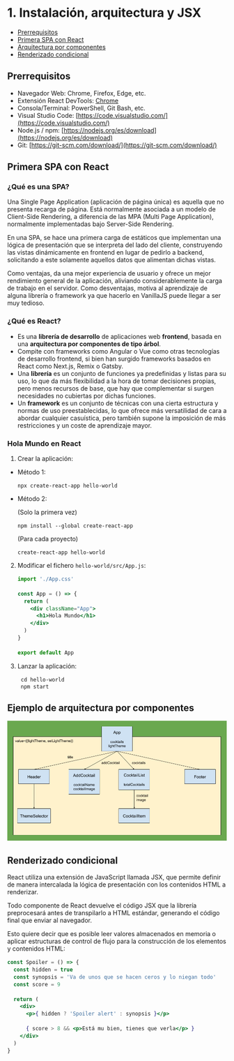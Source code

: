 # 1. Instalación, arquitectura y JSX

- [Prerrequisitos](#prerrequisitos)
- [Primera SPA con React](#primera-spa-con-react)
- [Arquitectura por componentes](#arquitectura-por-componentes)
- [Renderizado condicional](#renderizado-condicional)

## Prerrequisitos

- Navegador Web: Chrome, Firefox, Edge, etc.
- Extensión React DevTools: [Chrome](https://chrome.google.com/webstore/detail/react-developer-tools/fmkadmapgofadopljbjfkapdkoienihi)
- Consola/Terminal: PowerShell, Git Bash, etc.
- Visual Studio Code: [https://code.visualstudio.com/](https://code.visualstudio.com/)
- Node.js / npm: [https://nodejs.org/es/download](https://nodejs.org/es/download)
- Git: [https://git-scm.com/download/](https://git-scm.com/download/)

## Primera SPA con React

### ¿Qué es una SPA?

Una Single Page Application (aplicación de página única) es aquella que no presenta recarga de página. Está normalmente asociada a un modelo de Client-Side Rendering, a diferencia de las MPA (Multi Page Application), normalmente implementadas bajo Server-Side Rendering.

En una SPA, se hace una primera carga de estáticos que implementan una lógica de presentación que se interpreta del lado del cliente, construyendo las vistas dinámicamente en frontend en lugar de pedirlo a backend, solicitando a este solamente aquellos datos que alimentan dichas vistas.

Como ventajas, da una mejor experiencia de usuario y ofrece un mejor rendimiento general de la aplicación, aliviando considerablemente la carga de trabajo en el servidor. Como desventajas, motiva al aprendizaje de alguna librería o framework ya que hacerlo en VanillaJS puede llegar a ser muy tedioso.

### ¿Qué es React?

- Es una **librería de desarrollo** de aplicaciones web **frontend**, basada en una **arquitectura por componentes de tipo árbol**.
- Compite con frameworks como Angular o Vue como otras tecnologías de desarrollo frontend, si bien han surgido frameworks basados en React como Next.js, Remix o Gatsby.
- Una **librería** es un conjunto de funciones ya predefinidas y listas para su uso, lo que da más flexibilidad a la hora de tomar decisiones propias, pero menos recursos de base, que hay que complementar si surgen necesidades no cubiertas por dichas funciones.
- Un **framework** es un conjunto de técnicas con una cierta estructura y normas de uso preestablecidas, lo que ofrece más versatilidad de cara a abordar cualquier casuística, pero también supone la imposición de más restricciones y un coste de aprendizaje mayor.

### Hola Mundo en React

1. Crear la aplicación:

  - Método 1:
    
        npx create-react-app hello-world
  
  - Método 2:
    
    (Solo la primera vez)

        npm install --global create-react-app
    
    (Para cada proyecto)

        create-react-app hello-world

2. Modificar el fichero `hello-world/src/App.js`:

    ```jsx
    import './App.css'

    const App = () => {
      return (
        <div className="App">
          <h1>Hola Mundo</h1>
        </div>
      )
    }

    export default App
    ```

3. Lanzar la aplicación:

        cd hello-world
        npm start

## Ejemplo de arquitectura por componentes

![Árbol de componentes](cocktails-tree.png "Árbol de componentes")

## Renderizado condicional

React utiliza una extensión de JavaScript llamada JSX, que permite definir de manera intercalada la lógica de presentación con los contenidos HTML a renderizar.

Todo componente de React devuelve el código JSX que la librería preprocesará antes de transpilarlo a HTML estándar, generando el código final que enviar al navegador.

Esto quiere decir que es posible leer valores almacenados en memoria o aplicar estructuras de control de flujo para la construcción de los elementos y contenidos HTML:

```jsx
const Spoiler = () => {
  const hidden = true
  const synopsis = 'Va de unos que se hacen ceros y lo niegan todo'
  const score = 9

  return (
    <div>
      <p>{ hidden ? 'Spoiler alert' : synopsis }</p>

      { score > 8 && <p>Está mu bien, tienes que verla</p> }
    </div>
  )
}
```

